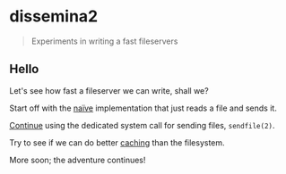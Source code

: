 dissemina2
==========

> Experiments in writing a fast fileservers

Hello
-----

Let's see how fast a fileserver we can write, shall we?

Start off with the
[naïve](https://github.com/scvalex/dissemina2/blob/master/Naive.hs)
implementation that just reads a file and sends it.

[Continue](https://github.com/scvalex/dissemina2/blob/master/SendFile.hs)
using the dedicated system call for sending files, `sendfile(2)`.

Try to see if we can do better
[caching](https://github.com/scvalex/dissemina2/blob/master/Cached.hs)
than the filesystem.

More soon; the adventure continues!
